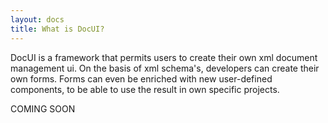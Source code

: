 ```yaml
---
layout: docs
title: What is DocUI?
---
```


DocUI is a framework that permits users to create their own xml document management ui. On the basis of xml schema's, developers can create their own forms. Forms can even be enriched with new user-defined components, to be able to use the result in own specific projects.

COMING SOON
